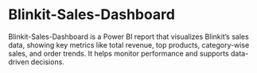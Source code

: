 # Blinkit-Sales-Dashboard
Blinkit-Sales-Dashboard is a Power BI report that visualizes Blinkit’s sales data, showing key metrics like total revenue, top products, category-wise sales, and order trends. It helps monitor performance and supports data-driven decisions.
